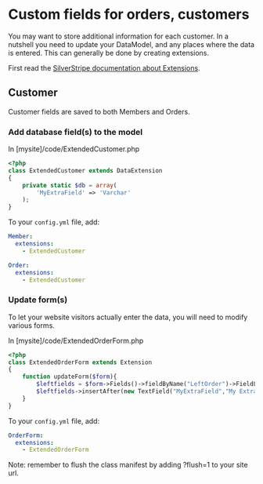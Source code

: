 # Custom fields for orders, customers

You may want to store additional information for each customer.
In a nutshell you need to update your DataModel, and any places where the 
data is entered. This can generally be done by creating extensions.

First read the [SilverStripe documentation about Extensions](http://docs.silverstripe.org/en/developer_guides/model/extending_dataobjects/).

## Customer

Customer fields are saved to both Members and Orders.

### Add database field(s) to the model

In [mysite]/code/ExtendedCustomer.php

```php
<?php
class ExtendedCustomer extends DataExtension
{
	private static $db = array(
		'MyExtraField' => 'Varchar'
	);
}
```

To your `config.yml` file, add:

```yaml
Member:
  extensions:
    - ExtendedCustomer

Order:
  extensions:
    - ExtendedCustomer
```

### Update form(s)

To let your website visitors actually enter the data, you will need to modify
various forms.

In [mysite]/code/ExtendedOrderForm.php

```php
<?php
class ExtendedOrderForm extends Extension
{
	function updateForm($form){
		$leftfields = $form->Fields()->fieldByName("LeftOrder")->FieldList();
		$leftfields->insertAfter(new TextField("MyExtraField","My Extra Field"),"Country");
	}
}
```
	
To your `config.yml` file, add:

```yaml
OrderForm:
  extensions:
    - ExtendedOrderForm
```

<div class="warning" markdown="1">
Note: remember to flush the class manifest by adding ?flush=1 to your site url.
</div>